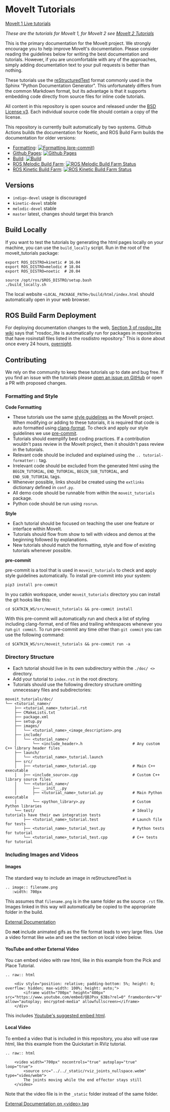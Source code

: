 # MoveIt Tutorials

[MoveIt 1 Live tutorials](https://ros-planning.github.io/moveit_tutorials/)

*These are the tutorials for MoveIt 1, for MoveIt 2 see [MoveIt 2 Tutorials](https://github.com/ros-planning/moveit2_tutorials/)*

This is the primary documentation for the MoveIt project. We strongly encourage you to help improve MoveIt's documentation. Please consider reading the guidelines below for writing the best documentation and tutorials. However, if you are uncomfortable with any of the approaches, simply adding documentation text to your pull requests is better than nothing.

These tutorials use the [reStructuredText](http://www.sphinx-doc.org/en/stable/rest.html) format commonly used in the Sphinx "Python Documentation Generator". This unfortunately differs from the common Markdown format, but its advantage is that it supports embedding code directly from source files for inline code tutorials.

All content in this repository is open source and released under the [BSD License v3](https://opensource.org/licenses/BSD-3-Clause). Each individual source code file should contain a copy of the license.

This repository is currently built automatically by two systems. Github Actions builds the documentation for Noetic, and ROS Build Farm builds the documentation for older versions:

- [Formatting](https://ros-planning.github.io/): [![Formatting (pre-commit)](https://github.com/ros-planning/moveit_tutorials/actions/workflows/format.yaml/badge.svg?branch=master)](https://github.com/ros-planning/moveit_tutorials/actions/workflows/format.yaml?query=branch%3master)
- [Github Pages](https://ros-planning.github.io/): [![Github Pages](https://github.com/ros-planning/moveit_tutorials/actions/workflows/deploy.yaml/badge.svg?branch=master)](https://github.com/ros-planning/moveit_tutorials/actions/workflows/deploy.yaml?query=branch%3Amaster)
- [Build](https://ros-planning.github.io/moveit_tutorials/): [![Build](https://github.com/ros-planning/moveit_tutorials/actions/workflows/ci.yaml/badge.svg?branch=master)](https://github.com/ros-planning/moveit_tutorials/actions/workflows/ci.yaml?query=branch%3Amaster)
- [ROS Melodic Build Farm](http://docs.ros.org/melodic/api/moveit_tutorials/html/): [![ROS Melodic Build Farm Status](http://build.ros.org/buildStatus/icon?job=Mdoc__moveit_tutorials__ubuntu_bionic_amd64)](http://build.ros.org/job/Mdoc__moveit_tutorials__ubuntu_bionic_amd64/)
- [ROS Kinetic Build Farm](http://docs.ros.org/kinetic/api/moveit_tutorials/html/): [![ROS Kinetic Build Farm Status](http://build.ros.org/buildStatus/icon?job=Kdoc__moveit_tutorials__ubuntu_xenial_amd64)](http://build.ros.org/job/Kdoc__moveit_tutorials__ubuntu_xenial_amd64/)

## Versions

- ``indigo-devel`` usage is discouraged
- ``kinetic-devel`` stable
- ``melodic-devel`` stable
- ``master`` latest, changes should target this branch

## Build Locally

If you want to test the tutorials by generating the html pages locally on your machine, you can use the ``build_locally`` script.
Run in the root of the moveit_tutorials package:

    export ROS_DISTRO=kinetic # 16.04
    export ROS_DISTRO=melodic # 18.04
    export ROS_DISTRO=noetic  # 20.04

    source /opt/ros/$ROS_DISTRO/setup.bash
    ./build_locally.sh

The local website ``<LOCAL_PACKAGE_PATH>/build/html/index.html`` should automatically open in your web browser.

## ROS Build Farm Deployment

For deploying documentation changes to the web, [Section 3 of rosdoc_lite wiki](http://wiki.ros.org/rosdoc_lite) says that "rosdoc_lite is automatically run for packages in repositories that have rosinstall files listed in the rosdistro repository." This is done about once every 24 hours, [overnight](http://wiki.ros.org/rosdistro/Tutorials/Indexing%20Your%20ROS%20Repository%20for%20Documentation%20Generation).

## Contributing

We rely on the community to keep these tutorials up to date and bug free. If you find an issue with the tutorials please [open an issue on GitHub](https://github.com/ros-planning/moveit_tutorials/issues/new) or open a PR with proposed changes.

### Formatting and Style

**Code Formatting**

* These tutorials use the same [style guidelines](http://moveit.ros.org/documentation/contributing/code/) as the MoveIt project. When modifying or adding to these tutorials, it is required that code is auto formatted using [clang-format](http://moveit.ros.org/documentation/contributing/code/). To check and apply our style guidelines we use [pre-commit](https://pre-commit.com/).
* Tutorials should exemplify best coding practices. If a contribution wouldn't pass review in the MoveIt project, then it shouldn't pass review in the tutorials.
* Relevant code should be included and explained using the ``.. tutorial-formatter::`` tag.
* Irrelevant code should be excluded from the generated html using the ``BEGIN_TUTORIAL``, ``END_TUTORIAL``, ``BEGIN_SUB_TUTORIAL``, and ``END_SUB_TUTORIAL`` tags.
* Whenever possible, links should be created using the ``extlinks`` dictionary defined in ``conf.py``.
* All demo code should be runnable from within the ``moveit_tutorials`` package.
* Python code should be run using ``rosrun``.

**Style**

* Each tutorial should be focused on teaching the user one feature or interface within MoveIt.
* Tutorials should flow from show to tell with videos and demos at the beginning followed by explanations.
* New tutorials should match the formatting, style and flow of existing tutorials whenever possible.

**pre-commit**

pre-commit is a tool that is used in ``moveit_tutorials`` to check and apply style guidelines automatically. To install pre-commit into your system:

    pip3 install pre-commit

In you catkin workspace, under ``moveit_tutorials`` directory you can install the git hooks like this:

    cd $CATKIN_WS/src/moveit_tutorials && pre-commit install

With this pre-commit will automatically run and check a list of styling including clang-format, end of files and trailing whitespaces whenever you run ``git commit``. To run pre-commit any time other than ``git commit`` you can use the following command:

    cd $CATKIN_WS/src/moveit_tutorials && pre-commit run -a

### Directory Structure

* Each tutorial should live in its own subdirectory within the `./doc/ <>` directory.
* Add your tutorial to `index.rst` in the root directory.
* Tutorials should use the following directory structure omitting unnecessary files and subdirectories:

```
moveit_tutorials/doc/
└── <tutorial_name>/
    ├── <tutorial_name>_tutorial.rst
    ├── CMakeLists.txt
    ├── package.xml
    ├── setup.py
    ├── images/
    │   └── <tutorial_name>_<image_description>.png
    ├── include/
    │   └── <tutorial_name>/
    │       └── <include_header>.h                      # Any custom C++ library header files
    ├── launch/
    │   └── <tutorial_name>_tutorial.launch
    ├── src/
    │   ├── <tutorial_name>_tutorial.cpp                # Main C++ executable
    │   ├── <include_source>.cpp                        # Custom C++ library source files
    │   └── <tutorial_name>/
    │       ├── __init__.py
    │       ├── <tutorial_name>_tutorial.py             # Main Python executable
    │       └── <python_library>.py                     # Custom Python libraries
    └── test/                                           # Ideally tutorials have their own integration tests
        ├── <tutorial_name>_tutorial.test               # Launch file for tests
        ├── <tutorial_name>_tutorial_test.py            # Python tests for tutorial
        └── <tutorial_name>_tutorial_test.cpp           # C++ tests for tutorial
```

### Including Images and Videos
#### Images
The standard way to include an image in reStructuredText is
```
.. image:: filename.png
   :width: 700px
```

This assumes that `filename.png` is in the same folder as the source `.rst` file. Images linked in this way will automatically be copied to the appropriate folder in the build.

[External Documentation](https://sublime-and-sphinx-guide.readthedocs.io/en/latest/images.html)

Do **not** include animated gifs as the file format leads to very large files. Use a video format like `webm` and see the section on local video below.

#### YouTube and other External Video
You can embed video with raw html, like in this example from the Pick and Place Tutorial.
```
.. raw:: html

    <div style="position: relative; padding-bottom: 5%; height: 0; overflow: hidden; max-width: 100%; height: auto;">
        <iframe width="700px" height="400px" src="https://www.youtube.com/embed/QBJPxx_63Bs?rel=0" frameborder="0" allow="autoplay; encrypted-media" allowfullscreen></iframe>
    </div>
```
This includes [Youtube's suggested embed html](https://support.google.com/youtube/answer/171780?hl=en).

#### Local Video
To embed a video that is included in this repository, you also will use raw html, like this example from the Quickstart in RViz tutorial.

```
.. raw:: html

    <video width="700px" nocontrols="true" autoplay="true" loop="true">
        <source src="../../_static/rviz_joints_nullspace.webm" type="video/webm">
        The joints moving while the end effector stays still
    </video>
```

Note that the video file is in the `_static` folder instead of the same folder.

[External Documentation on &lt;video&gt; tag](https://developer.mozilla.org/en-US/docs/Web/HTML/Element/video)
